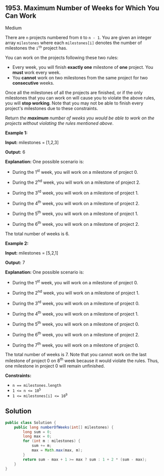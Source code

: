 ## 1953\. Maximum Number of Weeks for Which You Can Work

Medium

There are `n` projects numbered from `0` to `n - 1`. You are given an integer array `milestones` where each `milestones[i]` denotes the number of milestones the <code>i<sup>th</sup></code> project has.

You can work on the projects following these two rules:

*   Every week, you will finish **exactly one** milestone of **one** project. You **must** work every week.
*   You **cannot** work on two milestones from the same project for two **consecutive** weeks.

Once all the milestones of all the projects are finished, or if the only milestones that you can work on will cause you to violate the above rules, you will **stop working**. Note that you may not be able to finish every project's milestones due to these constraints.

Return _the **maximum** number of weeks you would be able to work on the projects without violating the rules mentioned above_.

**Example 1:**

**Input:** milestones = [1,2,3]

**Output:** 6

**Explanation:** One possible scenario is: 

- During the 1<sup>st</sup> week, you will work on a milestone of project 0. 

- During the 2<sup>nd</sup> week, you will work on a milestone of project 2. 

- During the 3<sup>rd</sup> week, you will work on a milestone of project 1. 

- During the 4<sup>th</sup> week, you will work on a milestone of project 2. 

- During the 5<sup>th</sup> week, you will work on a milestone of project 1. 

- During the 6<sup>th</sup> week, you will work on a milestone of project 2. 
  
The total number of weeks is 6.

**Example 2:**

**Input:** milestones = [5,2,1]

**Output:** 7

**Explanation:** One possible scenario is: 

- During the 1<sup>st</sup> week, you will work on a milestone of project 0. 

- During the 2<sup>nd</sup> week, you will work on a milestone of project 1. 

- During the 3<sup>rd</sup> week, you will work on a milestone of project 0. 

- During the 4<sup>th</sup> week, you will work on a milestone of project 1. 

- During the 5<sup>th</sup> week, you will work on a milestone of project 0. 

- During the 6<sup>th</sup> week, you will work on a milestone of project 2. 

- During the 7<sup>th</sup> week, you will work on a milestone of project 0. 
  
The total number of weeks is 7. Note that you cannot work on the last milestone of project 0 on 8<sup>th</sup> week because it would violate the rules. Thus, one milestone in project 0 will remain unfinished.

**Constraints:**

*   `n == milestones.length`
*   <code>1 <= n <= 10<sup>5</sup></code>
*   <code>1 <= milestones[i] <= 10<sup>9</sup></code>

## Solution

```java
public class Solution {
    public long numberOfWeeks(int[] milestones) {
        long sum = 0;
        long max = 0;
        for (int m : milestones) {
            sum += m;
            max = Math.max(max, m);
        }
        return sum - max + 1 >= max ? sum : 1 + 2 * (sum - max);
    }
}
```